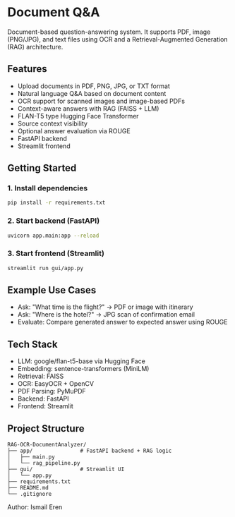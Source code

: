 # Document Q&A

Document-based question-answering system. It supports PDF, image (PNG/JPG), and text files using OCR and a Retrieval-Augmented Generation (RAG) architecture.

## Features
- Upload documents in PDF, PNG, JPG, or TXT format
- Natural language Q&A based on document content
- OCR support for scanned images and image-based PDFs
- Context-aware answers with RAG (FAISS + LLM)
- FLAN-T5 type Hugging Face Transformer
- Source context visibility
- Optional answer evaluation via ROUGE
- FastAPI backend
- Streamlit frontend

## Getting Started

### 1. Install dependencies
```bash
pip install -r requirements.txt
```

### 2. Start backend (FastAPI)
```bash
uvicorn app.main:app --reload
```

### 3. Start frontend (Streamlit)
```bash
streamlit run gui/app.py
```

## Example Use Cases
- Ask: "What time is the flight?" → PDF or image with itinerary
- Ask: "Where is the hotel?" → JPG scan of confirmation email
- Evaluate: Compare generated answer to expected answer using ROUGE

## Tech Stack
- LLM: google/flan-t5-base via Hugging Face
- Embedding: sentence-transformers (MiniLM)
- Retrieval: FAISS
- OCR: EasyOCR + OpenCV
- PDF Parsing: PyMuPDF
- Backend: FastAPI
- Frontend: Streamlit

## Project Structure
```
RAG-OCR-DocumentAnalyzer/
├── app/               # FastAPI backend + RAG logic
│   ├── main.py
│   └── rag_pipeline.py
├── gui/               # Streamlit UI
│   └── app.py
├── requirements.txt
├── README.md
└── .gitignore
```


Author: Ismail Eren
